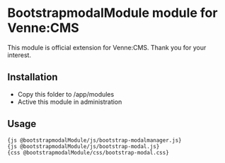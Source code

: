 BootstrapmodalModule module for Venne:CMS
============================================

This module is official extension for Venne:CMS. Thank you for your interest.

Installation
------------

- Copy this folder to /app/modules
- Active this module in administration

Usage
-----

```
{js @bootstrapmodalModule/js/bootstrap-modalmanager.js}
{js @bootstrapmodalModule/js/bootstrap-modal.js}
{css @bootstrapmodalModule/css/bootstrap-modal.css}
```
